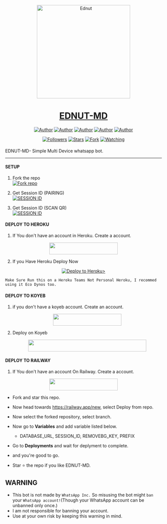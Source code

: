 <p align="center">  
  <a href="https://whatsapp.com/channel/0029VaZAY2P4yltOvNaegY2w">
    <img alt="Ednut" height="300" src="https://telegra.ph/file/1fce7dd9748d187fda061.jpg">
    <h1 align="center">EDNUT-MD</h1>
  </a>
</p>
<p align="center">
<a href="https://github.com/Ednut001"><img title="Author" src="https://img.shields.io/badge/Ednut001-black?style=for-the-badge&logo=Github"></a> <a href="https://whatsapp.com/channel/0029VaZAY2P4yltOvNaegY2w"><img title="Author" src="https://img.shields.io/badge/CHANNEL-black?style=for-the-badge&logo=whatsapp"></a> <a href="https://wa.me/2348102487241"><img title="Author" src="https://img.shields.io/badge/CHAT US-black?style=for-the-badge&logo=whatsapp"></a>
<a href="https://chat.whatsapp.com/EgiP4a7pC6kCNXkRpcC1xA"><img title="Author" src="https://img.shields.io/badge/SUPPORT GC-black?style=for-the-badge&logo=whatsapp"></a>
<a href="t.me/@ednut_x"><img    title="Author" src="https://img.shields.io/badge/CHAT ME-black?style=for-the-badge&logo=Telegram"></a>
<p/>
<p align="center">
<a href="https://github.com/Ednut001?tab=followers"><img title="Followers" src="https://img.shields.io/github/followers/Ednut001?label=Followers&style=social"></a>
<a href="https://github.com/Ednut001/Ednut-Md/stargazers/"><img title="Stars" src="https://img.shields.io/github/stars/Ednut001/Ednut-Md?&style=social"></a>
<a href="https://github.com/Ednut001/Ednut-Md/network/members"><img title="Fork" src="https://img.shields.io/github/forks/Ednut001/Ednut-Md?style=social"></a>
<a href="https://github.com/Ednut001/Ednut-Md/watchers"><img title="Watching" src="https://img.shields.io/github/watchers/Ednut001/Ednut-Md?label=Watching&style=social"></a>
</p>

####  
EDNUT-MD- Simple Multi Device whatsapp bot.

***

#### SETUP

1. Fork the repo
    <br>
<a href='https://github.com/Ednut001/Ednut-Md/fork' target="_blank"><img alt='Fork repo' src='https://img.shields.io/badge/Fork Repo-100000?style=for-the-badge&logo=scan&logoColor=white&labelColor=black&color=black'/></a>



2. Get Session ID (PAIRING)
    <br>
<a href='https://ednut-md-session.onrender.com/pair' target="_blank"><img alt='SESSION ID' src='https://img.shields.io/badge/Session_id-100000?style=for-the-badge&logo=scan&logoColor=white&labelColor=black&color=black'/></a>


3. Get Session ID (SCAN QR)
    <br>
<a href='https://ednut-md-session.onrender.com/qr' target="_blank"><img alt='SESSION ID' src='https://img.shields.io/badge/Session_id-100000?style=for-the-badge&logo=scan&logoColor=white&labelColor=black&color=black'/></a>


#### DEPLOY TO HEROKU

1. If You don't have an account in Heroku. Create a account.
    <br>
<p align="center"><a href="https://signup.heroku.com"> <img src="https://img.shields.io/badge/heroku%20Account-blue?style=for-the-badge&logo=heroku" width="220" height="38.45"/></a></p>

2. If you Have Heroku Deploy Now
    <br>
<p align="center"><a href="https://dashboard.heroku.com/new?template=https://github.com/Ednut001/Ednut-md"> <img src="https://www.herokucdn.com/deploy/button.svg" alt="Deploy to Heroku>"/></a></p>

```
Make Sure Run this on a Heroku Teams Not Personal Heroku, I recommed using it Eco Dynos too.
```

#### DEPLOY TO KOYEB

1. if you don't have a koyeb account. Create an account.
   <br>
   <p align="center"><a href="https://app.koyeb.com/auth/signup"> <img src="https://img.shields.io/badge/Koyeb account-blue?style=for-the-badge&logo=koyeb" width="220" height="38.45"/></a></p>

2. Deploy on Koyeb
   <br>
   <p align="center"><a href="https://app.koyeb.com/apps/deploy?type=git&repository=github.com/Ednut001/Ednut-Md&branch=main&env[SESSION_ID]&env[OWNER_NUMBER]=2348102487241&env[MONGODB_URI]&&env[OWNER_NAME]=Ednut&env[KOYEB_API]&env[PREFIX]=.&env[WAPRESENCE]&env[AUTO_READ_STATUS]=false&env[DISABLE_PM]=false&env[PACK_AUTHER]=whatsapp+bot&env[PACK_NAME]=Ednut+MD&env[STYLE]=0&env[MODE]=private&env[READ_MESSAGE]=false&env[THEME]=Whatsappbot&env[WARN_COUNT]=3&env[BLOCK_JID]=null&env[TIME_ZONE]=Africa/Lagos&name=Ednut-md&env[KOYEB_NAME]=Ednut-md&env[SUDO]=null&env[THUMB_IMAGE]=https://telegra.ph/file/1fce7dd9748d187fda061.jpg"> <img src="https://www.koyeb.com/static/images/deploy/button.svg" width="380" height="38.45""/></a></p>

#### DEPLOY TO RAILWAY

1. If You don't have an account On Railway. Create a account.
    <br>
<p align="center"><a href="https://railway.app"> <img src="https://img.shields.io/badge/RailWay%20Account-blue?style=for-the-badge&logo=Railway" width="220" height="38.45"/></a></p>

 - Fork and star this repo.
- Now head towards https://railway.app/new, select Deploy from repo.
- Now select the forked repository, select branch.
- Now go to <b>Variables</b> and add variable listed below.
   - DATABASE_URL, SESSION_ID, REMOVEBG_KEY, PREFIX
- Go to <b>Deployments</b> and wait for deplyment to complete.
- and you're good to go.
  

- Star ⭐ the repo if you like EDNUT-MD.

   
## WARNING
- This bot is not made by `WhatsApp Inc.` So misusing the bot might `ban` your `WhatsApp account!`(Though your WhatsApp account can be unbanned only once.)
- I am not responsible for banning your account.
- Use at your own risk by keeping this warning in mind.
